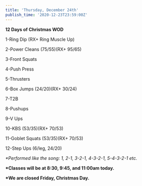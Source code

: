 ```yaml
---
title: 'Thursday, December 24th'
publish_time: '2020-12-23T23:59:00Z'
---
```


**12 Days of Christmas WOD**

1-Ring Dip (RX+ Ring Muscle Up)

2-Power Cleans (75/55)(RX+ 95/65)

3-Front Squats

4-Push Press

5-Thrusters

6-Box Jumps (24/20)(RX+ 30/24)

7-T2B

8-Pushups

9-V Ups

10-KBS (53/35)(RX+ 70/53)

11-Goblet Squats (53/35)(RX+ 70/53)

12-Step Ups (6/leg, 24/20)

*\*Performed like the song: 1, 2-1, 3-2-1, 4-3-2-1, 5-4-3-2-1 etc.*

**\*Classes will be at 8:30, 9:45, and 11:00am today.**

**\*We are closed Friday, Christmas Day.**
